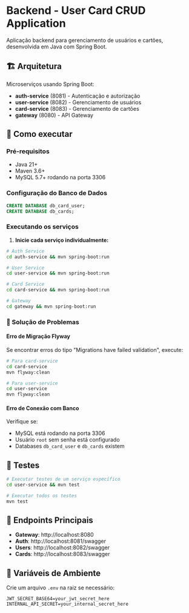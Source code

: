 # Backend - User Card CRUD Application

Aplicação backend para gerenciamento de usuários e cartões, desenvolvida em Java com Spring Boot.

## 🏗️ Arquitetura

Microserviços usando Spring Boot:
- **auth-service** (8081) - Autenticação e autorização
- **user-service** (8082) - Gerenciamento de usuários  
- **card-service** (8083) - Gerenciamento de cartões
- **gateway** (8080) - API Gateway

## 🚀 Como executar

### Pré-requisitos
- Java 21+
- Maven 3.6+
- MySQL 5.7+ rodando na porta 3306

### Configuração do Banco de Dados
```sql
CREATE DATABASE db_card_user;
CREATE DATABASE db_cards;
```

### Executando os serviços

1. **Inicie cada serviço individualmente:**
```bash
# Auth Service
cd auth-service && mvn spring-boot:run

# User Service  
cd user-service && mvn spring-boot:run

# Card Service
cd card-service && mvn spring-boot:run

# Gateway
cd gateway && mvn spring-boot:run
```

### 🔧 Solução de Problemas

#### Erro de Migração Flyway
Se encontrar erros do tipo "Migrations have failed validation", execute:

```bash
# Para card-service
cd card-service
mvn flyway:clean

# Para user-service  
cd user-service
mvn flyway:clean
```

#### Erro de Conexão com Banco
Verifique se:
- MySQL está rodando na porta 3306
- Usuário `root` sem senha está configurado
- Databases `db_card_user` e `db_cards` existem

## 🧪 Testes

```bash
# Executar testes de um serviço específico
cd user-service && mvn test

# Executar todos os testes
mvn test
```

## 📝 Endpoints Principais

- **Gateway**: http://localhost:8080
- **Auth**: http://localhost:8081/swagger
- **Users**: http://localhost:8082/swagger  
- **Cards**: http://localhost:8083/swagger

## 🔐 Variáveis de Ambiente

Crie um arquivo `.env` na raiz se necessário:
```env
JWT_SECRET_BASE64=your_jwt_secret_here
INTERNAL_API_SECRET=your_internal_secret_here
```